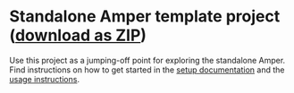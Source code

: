 # Standalone Amper template project ([download as ZIP](https://hoover.fly.dev/download-zip/repo?user=JetBrains&name=amper&branch=release/0.3&path=/examples-standalone/new-project-template))

Use this project as a jumping-off point for exploring the standalone Amper.
Find instructions on how to get started in the [setup documentation](../../docs/Setup.md) and the [usage instructions](../../docs/Usage.md#using-the-standalone-amper-version-from-the-command-line).
